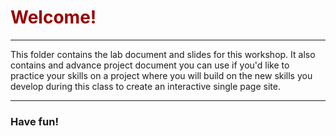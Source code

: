 <!DOCTYPE html>
<html>
<head>
  <link href="https://fonts.googleapis.com/css?family=Rock+Salt" rel="stylesheet">
   
</head>
<body>
    <style>
    h1 {
      color: #990000;
      font-style:'Rock Salt';
      }
      
    hr {
      background-color: #990000;
    }
  </style> 
  <h1>Welcome!</h1>
  <hr/>

  This folder contains the lab document and slides for this workshop. It also contains and advance project document you can use if you'd like to practice your skills on a project where you will build on the new skills you develop during this class to create an interactive single page site.
  <hr/>
  <h3>Have fun!</h3>
</body>
</html>
